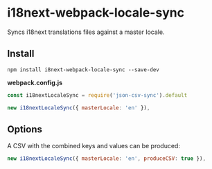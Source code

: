 # i18next-webpack-locale-sync

Syncs i18next translations files against a master locale.

## Install

```console
npm install i8next-webpack-locale-sync --save-dev
```

**webpack.config.js**

```js
const i18nextLocaleSync = require('json-csv-sync').default

new i18nextLocaleSync({ masterLocale: 'en' }),

```

## Options

A CSV with the combined keys and values can be produced:

```js
new i18nextLocaleSync({ masterLocale: 'en', produceCSV: true }),

```
